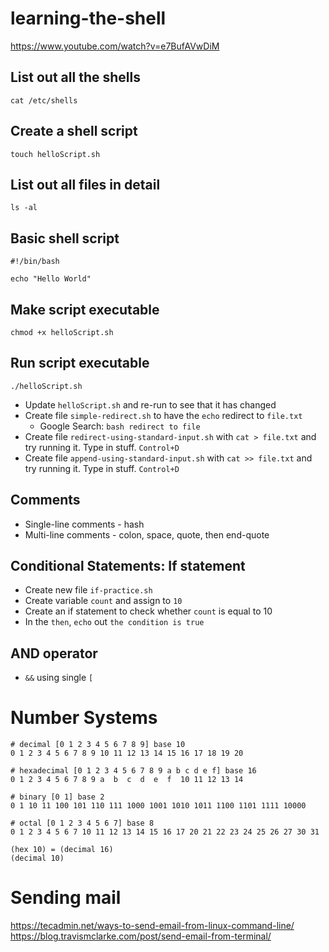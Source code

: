 # learning-the-shell

https://www.youtube.com/watch?v=e7BufAVwDiM

## List out all the shells

```shell
cat /etc/shells
```

## Create a shell script

```shell
touch helloScript.sh
```
## List out all files in detail

```shell
ls -al
```

## Basic shell script

```shell
#!/bin/bash

echo "Hello World"
```

## Make script executable

```shell
chmod +x helloScript.sh
```

## Run script executable

```shell
./helloScript.sh
```

- Update `helloScript.sh` and re-run to see that it has changed
- Create file `simple-redirect.sh` to have the `echo` redirect to `file.txt`
  - Google Search: `bash redirect to file`
- Create file `redirect-using-standard-input.sh` with `cat > file.txt` and try running it.  Type in stuff. `Control+D`
- Create file `append-using-standard-input.sh` with `cat >> file.txt` and try running it.  Type in stuff. `Control+D`

## Comments

- Single-line comments - hash
- Multi-line comments - colon, space, quote,  then end-quote

## Conditional Statements: If statement

- Create new file `if-practice.sh`
- Create variable `count` and assign to `10`
- Create an if statement to check whether `count` is equal to 10
- In the `then`, `echo` out `the condition is true`

## AND operator

- `&&` using single `[`

# Number Systems

```
# decimal [0 1 2 3 4 5 6 7 8 9] base 10
0 1 2 3 4 5 6 7 8 9 10 11 12 13 14 15 16 17 18 19 20

# hexadecimal [0 1 2 3 4 5 6 7 8 9 a b c d e f] base 16
0 1 2 3 4 5 6 7 8 9 a  b  c  d  e  f  10 11 12 13 14

# binary [0 1] base 2
0 1 10 11 100 101 110 111 1000 1001 1010 1011 1100 1101 1111 10000

# octal [0 1 2 3 4 5 6 7] base 8
0 1 2 3 4 5 6 7 10 11 12 13 14 15 16 17 20 21 22 23 24 25 26 27 30 31

(hex 10) = (decimal 16)
(decimal 10)
```

# Sending mail

https://tecadmin.net/ways-to-send-email-from-linux-command-line/
https://blog.travismclarke.com/post/send-email-from-terminal/